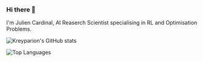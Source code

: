 ### Hi there 👋

I'm Julien Cardinal, AI Reaserch Scientist specialising in RL and Optimisation Problems.
<!--
**Kreyparion/Kreyparion** is a ✨ _special_ ✨ repository because its `README.md` (this file) appears on your GitHub profile.

Here are some ideas to get you started:

- 🔭 I’m currently working on ...
- 🌱 I’m currently learning ...
- 👯 I’m looking to collaborate on ...
- 🤔 I’m looking for help with ...
- 💬 Ask me about ...
- 📫 How to reach me: ...
- 😄 Pronouns: ...
- ⚡ Fun fact: ...
-->

![Kreyparion's GitHub stats](https://github-readme-stats.vercel.app/api?username=kreyparion&show_icons=true&theme=radical)

![Top Languages](https://github-readme-stats.vercel.app/api/top-langs/?username=kreyparion&theme=radical&count_private=true&hide=HTML)
